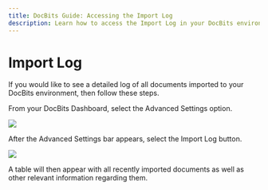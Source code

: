 ```yaml
---
title: DocBits Guide: Accessing the Import Log
description: Learn how to access the Import Log in your DocBits environment. This guide provides step-by-step instructions to view a detailed log of all recently imported documents, along with other relevant information.
---
```


# Import Log

If you would like to see a detailed log of all documents imported to your DocBits environment, then follow these steps.

From your DocBits Dashboard, select the Advanced Settings option.

![](https://lh7-us.googleusercontent.com/Z7hWiBeKP-4aOgqEaR\_\_eFVXAx\_Ta95lr-TE\_v2a1xlI5Ts\_2g4vITMKRdhFpZlp3VDkppxSMJUx4\_Ko996Mr5LcjY-b28O1-OLvWqLxN2uJTU1dN5CK23Wa1mGBDIoWQZW9pqoxi\_SzzNyFV9ImB5A)

After the Advanced Settings bar appears, select the Import Log button.

![](https://lh7-us.googleusercontent.com/LbX5F\_G8jyHPFGmH2BnhyGPmNZ-pH92qwHuqyP0Optbf7ZlJM8c3E7qrf4telRjrc2X4i3zYagoLhH3FuY\_V9Qewg4J3O3AL3G4W6s89YmQQCueHnTYBejJhzcsUF\_\_q1SaA\_WWrxdyQHATVIi2f1mk)

A table will then appear with all recently imported documents as well as other relevant information regarding them.

